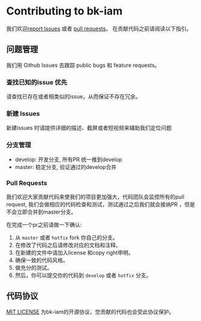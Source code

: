 # Contributing to bk-iam

我们欢迎[report Issues](https://github.com/TencentBlueKing/bk-iam-saas/issues) 或者 [pull requests](https://github.com/TencentBlueKing/bk-iam-saas/pulls)。 在贡献代码之前请阅读以下指引。

## 问题管理

我们用 Github Issues 去跟踪 public bugs 和 feature requests。

### 查找已知的issue 优先

请查找已存在或者相类似的issue，从而保证不存在冗余。

### 新建 Issues

新建issues 时请提供详细的描述、截屏或者短视频来辅助我们定位问题

### 分支管理

- develop: 开发分支, 所有PR 统一推到develop
- master: 稳定分支, 验证通过的develop合并

### Pull Requests

我们欢迎大家贡献代码来使我们的项目更加强大，代码团队会监控所有的pull request, 我们会做相应的代码检查和测试，测试通过之后我们就会接纳PR ，但是不会立即合并到master分支。

在完成一个pr之前请做一下确认:

1. 从 `master` 或者 `hotfix` fork 你自己的分支。
2. 在修改了代码之后请修改对应的文档和注释。
3. 在新建的文件中请加入license 和copy right申明。
4. 确保一致的代码风格。
5. 做充分的测试。
6. 然后，你可以提交你的代码到 `develop` 或者 `hotfix` 分支。


## 代码协议

[MIT LICENSE](https://github.com/TencentBlueKing/bk-iam-saas/blob/master/LICENSE) 为bk-iam的开源协议，您贡献的代码也会受此协议保护。

